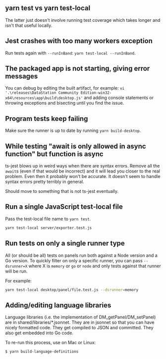 ## yarn test vs yarn test-local

The latter just doesn't involve running test coverage which takes
longer and isn't that useful locally.

## Jest crashes with too many workers exception

Run tests again with `--runInBand`: `yarn test-local --runInBand`.

## The packaged app is not starting, giving error messages

You can debug by editing the built artifact, for example: `vi
'.\releases\DataStation Community Edition-win32-x64\resources\app\build\desktop.js'` and adding console
statements or throwing exceptions and bisecting until you find the
issue.

## Program tests keep failing

Make sure the runner is up to date by running `yarn build-desktop`.

## While testing "await is only allowed in async function" but function is async

ts-jest blows up in weird ways when there are syntax errors. Remove
all the `await`s (even if that would be incorrect) and it will lead
you closer to the real problem. Even then it probably won't be
accurate. It doesn't seem to handle syntax errors pretty terribly in
general.

Should move to something that is not ts-jest eventually.

## Run a single JavaScript test-local file

Pass the test-local file name to `yarn test`.

```bash
yarn test-local server/exporter.test.js
```

## Run tests on only a single runner type

All (or should be all) tests on panels run both against a Node version
and a Go version. To quickly filter on only a specific runner, you can
pass `--dsrunner=X` where X is `memory` or `go` or `node` and only
tests against that runner will be run.

For example:

```bash
yarn test-local desktop/panel/file.test.js --dsrunner=memory
```

## Adding/editing language libraries

Language libraries (i.e. the implementation of
DM_getPanel/DM_setPanel) are in shared/libraries/*.jsonnet. They are
in jsonnet so that you can have nicely formatted code. They get
compiled to JSON and committed. They also get embedded into Go code.

To re-run this process, use on Mac or Linux:

```
$ yarn build-language-definitions
```
